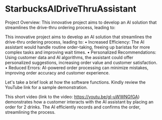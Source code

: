 # StarbucksAIDriveThruAssistant

Project Overview:
This innovative project aims to develop an AI solution that streamlines the drive-thru ordering process, leading to:

This innovative project aims to develop an AI solution that streamlines the drive-thru ordering process, leading to:
•	Increased Efficiency: The AI assistant would handle routine order-taking, freeing up baristas for more complex tasks and improving wait times.
•	Personalized Recommendations: Using customer data and AI algorithms, the assistant could offer personalized suggestions, increasing order value and customer satisfaction.
•	Reduced Errors: AI-powered order processing can minimize mistakes, improving order accuracy and customer experience.

Let's take a brief look at how the software functions. Kindly review the YouTube link for a sample demonstration.

This short video (link to the video: https://youtu.be/gI-uWWNGfGA) demonstrates how a customer interacts with the AI assistant by placing an order for 2 drinks. The AI efficiently records and confirms the order, streamlining the process.
